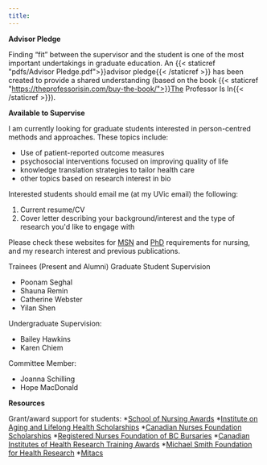 ```yaml
---
title:
---
```

**Advisor Pledge**

Finding “fit” between the supervisor and the student is one of the most important undertakings in graduate education. An {{< staticref "pdfs/Advisor Pledge.pdf">}}advisor pledge{{< /staticref >}} has been created  to provide a shared understanding (based on the book {{< staticref "https://theprofessorisin.com/buy-the-book/">}}The Professor Is In{{< /staticref >}}). 

**Available to Supervise**

I am currently looking for graduate students interested in person-centred methods and approaches. These topics include: 
-	Use of patient-reported outcome measures
-	psychosocial interventions focused on improving quality of life
- knowledge translation strategies to tailor health care
- other topics based on research interest in bio

Interested students should email me (at my UVic email) the following: 
1. Current resume/CV
2. Cover letter describing your background/interest and the type of research you'd like to engage with

Please check these websites for [MSN](https://www.uvic.ca/hsd/nursing/graduate/apply/index.php) and [PhD](https://www.uvic.ca/hsd/nursing/graduate/apply-phd/index.php) requirements for nursing, and my research interest and previous publications. 

Trainees (Present and Alumni)
Graduate Student Supervision
- Poonam Seghal 
- Shauna Remin
- Catherine Webster
- Yilan Shen 

Undergraduate Supervision:
- Bailey Hawkins 
- Karen Chiem

Committee Member:
- Joanna Schilling
- Hope MacDonald 

**Resources**

Grant/award support for students:
*[School of Nursing Awards](https://www.uvic.ca/registrar/safa/entrance-scholarships/dept/nursing.php)
*[Institute on Aging and Lifelong Health Scholarships](https://www.uvic.ca/research/centres/aging/awards/scholarships/index.php)
*[Canadian Nurses Foundation Scholarships](https://cnf-fiic.ca/scholarship-and-awards/)
*[Registered Nurses Foundation of BC Bursaries](https://www.rnfbc.ca/bursaries/)
*[Canadian Institutes of Health Research Training Awards](https://cihr-irsc.gc.ca/e/50513.htmll)
*[Michael Smith Foundation for Health Research](https://www.msfhr.org/funding)
*[Mitacs](https://www.mitacs.ca/discover-students/)

